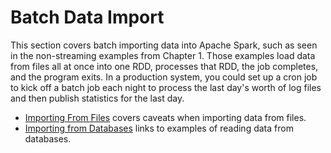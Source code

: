 # Batch Data Import

This section covers batch importing data into Apache Spark, such as
seen in the non-streaming examples from Chapter 1.  Those examples load data
from files all at once into one RDD, processes that RDD, the job completes,
and the program exits.  In a production system, you could set up a cron job to
kick off a batch job each night to process the last day's worth of log files and then publish statistics for the last day.

* [Importing From Files](importing_from_files.md) covers caveats when importing data from files.
* [Importing from Databases](importing_from_databases.md) links to examples of reading data from databases.


